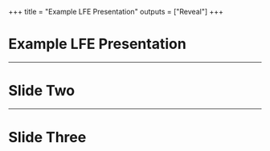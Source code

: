 +++
title = "Example LFE Presentation"
outputs = ["Reveal"]
+++

# Example LFE Presentation

---

# Slide Two


---

# Slide Three
